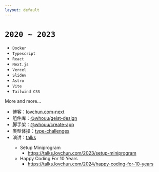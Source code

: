 ```yaml
---
layout: default
---
```


# `2020 ~ 2023` <Marker class="text-orange-400"><logos-docker-icon /> <logos-typescript-icon-round /> <logos-react /> <logos-nextjs-icon /> <logos-vercel-icon /> <Slidev /> <logos-astro-icon /> <logos-vitejs /> <logos-tailwindcss-icon /></Marker>

<div class="grid grid-cols-2 gap-x-4">

<div>

<v-clicks>

- `Docker`
- `Typescript`
- `React`
- `Next.js`
- `Vercel`
- `Slidev`
- `Astro`
- `Vite`
- `Tailwind CSS`

</v-clicks>

</div>

<div class="-mt-2 -ml-30">

<v-click>

More and more...

- <logos-astro-icon /> 博客：[lovchun.com-next](https://github.com/PassionZale/lovchun.com-next)
- <logos-vue /> 组件库：[@whouu/geist-design](https://github.com/PassionZale/geist-design)
- <logos-npm-icon /> 脚手架：[@whouu/create-app](https://github.com/PassionZale/create-app)
- <logos-typescript-icon-round /> 类型体操：[type-challenges](https://github.com/PassionZale/type-challenges)
- <Slidev /> 演讲：[talks](https://github.com/PassionZale/talks)
  - Setup Miniprogram
    - https://talks.lovchun.com/2023/setup-miniprogram
  - Happy Coding For 10 Years
    - https://talks.lovchun.com/2024/happy-coding-for-10-years

</v-click>

</div>

</div>
